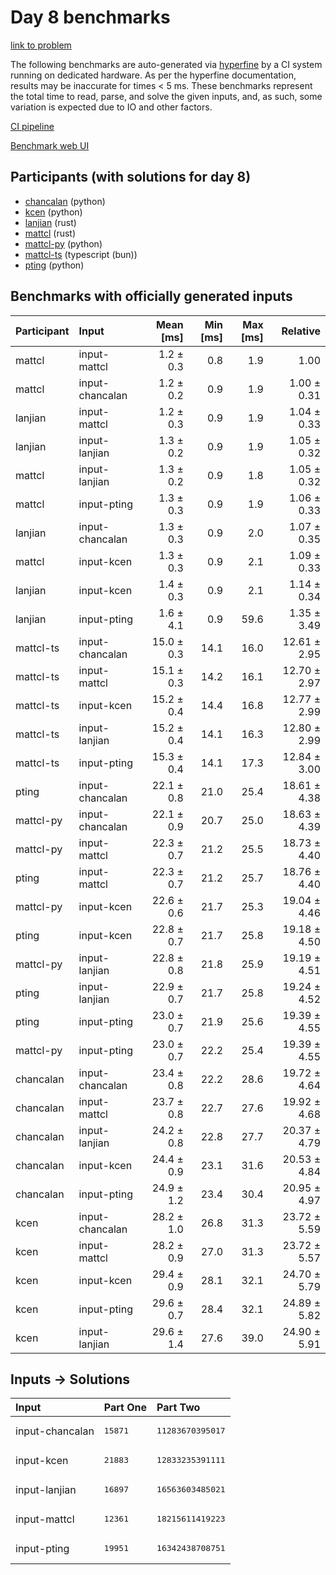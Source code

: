 # Day 8 benchmarks

[link to problem](https://adventofcode.com/2023/day/8)

The following benchmarks are auto-generated via
[hyperfine](https://github.com/sharkdp/hyperfine) by a CI system running on
dedicated hardware. As per the hyperfine documentation, results may be
inaccurate for times < 5 ms. These benchmarks represent the total time to read,
parse, and solve the given inputs, and, as such, some variation is expected due
to IO and other factors.

[CI pipeline](http://ci.papercode.net:8080/teams/main/pipelines/aoc2023)

[Benchmark web UI](https://aoc.ancalagon.black)


## Participants (with solutions for day 8)

- [chancalan](https://github.com/chancalan/aoc2023) (python)
- [kcen](https://github.com/kcen/aoc2023) (python)
- [lanjian](https://github.com/lanjian/aoc-2023) (rust)
- [mattcl](https://github.com/mattcl/aoc2023) (rust)
- [mattcl-py](https://github.com/mattcl/aoc2023-py) (python)
- [mattcl-ts](https://github.com/mattcl/aoc2023-js) (typescript (bun))
- [pting](https://github.com/pting/aoc2023) (python)


## Benchmarks with officially generated inputs

| Participant | Input | Mean [ms] | Min [ms] | Max [ms] | Relative |
|:---|:---|---:|---:|---:|---:|
| mattcl | input-mattcl | 1.2 ± 0.3 | 0.8 | 1.9 | 1.00 |
| mattcl | input-chancalan | 1.2 ± 0.2 | 0.9 | 1.9 | 1.00 ± 0.31 |
| lanjian | input-mattcl | 1.2 ± 0.3 | 0.9 | 1.9 | 1.04 ± 0.33 |
| lanjian | input-lanjian | 1.3 ± 0.2 | 0.9 | 1.9 | 1.05 ± 0.32 |
| mattcl | input-lanjian | 1.3 ± 0.2 | 0.9 | 1.8 | 1.05 ± 0.32 |
| mattcl | input-pting | 1.3 ± 0.3 | 0.9 | 1.9 | 1.06 ± 0.33 |
| lanjian | input-chancalan | 1.3 ± 0.3 | 0.9 | 2.0 | 1.07 ± 0.35 |
| mattcl | input-kcen | 1.3 ± 0.3 | 0.9 | 2.1 | 1.09 ± 0.33 |
| lanjian | input-kcen | 1.4 ± 0.3 | 0.9 | 2.1 | 1.14 ± 0.34 |
| lanjian | input-pting | 1.6 ± 4.1 | 0.9 | 59.6 | 1.35 ± 3.49 |
| mattcl-ts | input-chancalan | 15.0 ± 0.3 | 14.1 | 16.0 | 12.61 ± 2.95 |
| mattcl-ts | input-mattcl | 15.1 ± 0.3 | 14.2 | 16.1 | 12.70 ± 2.97 |
| mattcl-ts | input-kcen | 15.2 ± 0.4 | 14.4 | 16.8 | 12.77 ± 2.99 |
| mattcl-ts | input-lanjian | 15.2 ± 0.4 | 14.1 | 16.3 | 12.80 ± 2.99 |
| mattcl-ts | input-pting | 15.3 ± 0.4 | 14.1 | 17.3 | 12.84 ± 3.00 |
| pting | input-chancalan | 22.1 ± 0.8 | 21.0 | 25.4 | 18.61 ± 4.38 |
| mattcl-py | input-chancalan | 22.1 ± 0.9 | 20.7 | 25.0 | 18.63 ± 4.39 |
| mattcl-py | input-mattcl | 22.3 ± 0.7 | 21.2 | 25.5 | 18.73 ± 4.40 |
| pting | input-mattcl | 22.3 ± 0.7 | 21.2 | 25.7 | 18.76 ± 4.40 |
| mattcl-py | input-kcen | 22.6 ± 0.6 | 21.7 | 25.3 | 19.04 ± 4.46 |
| pting | input-kcen | 22.8 ± 0.7 | 21.7 | 25.8 | 19.18 ± 4.50 |
| mattcl-py | input-lanjian | 22.8 ± 0.8 | 21.8 | 25.9 | 19.19 ± 4.51 |
| pting | input-lanjian | 22.9 ± 0.7 | 21.7 | 25.8 | 19.24 ± 4.52 |
| pting | input-pting | 23.0 ± 0.7 | 21.9 | 25.6 | 19.39 ± 4.55 |
| mattcl-py | input-pting | 23.0 ± 0.7 | 22.2 | 25.4 | 19.39 ± 4.55 |
| chancalan | input-chancalan | 23.4 ± 0.8 | 22.2 | 28.6 | 19.72 ± 4.64 |
| chancalan | input-mattcl | 23.7 ± 0.8 | 22.7 | 27.6 | 19.92 ± 4.68 |
| chancalan | input-lanjian | 24.2 ± 0.8 | 22.8 | 27.7 | 20.37 ± 4.79 |
| chancalan | input-kcen | 24.4 ± 0.9 | 23.1 | 31.6 | 20.53 ± 4.84 |
| chancalan | input-pting | 24.9 ± 1.2 | 23.4 | 30.4 | 20.95 ± 4.97 |
| kcen | input-chancalan | 28.2 ± 1.0 | 26.8 | 31.3 | 23.72 ± 5.59 |
| kcen | input-mattcl | 28.2 ± 0.9 | 27.0 | 31.3 | 23.72 ± 5.57 |
| kcen | input-kcen | 29.4 ± 0.9 | 28.1 | 32.1 | 24.70 ± 5.79 |
| kcen | input-pting | 29.6 ± 0.7 | 28.4 | 32.1 | 24.89 ± 5.82 |
| kcen | input-lanjian | 29.6 ± 1.4 | 27.6 | 39.0 | 24.90 ± 5.91 |


## Inputs -> Solutions

| Input | Part One | Part Two |
|:---|:---|:---|
|input-chancalan|<pre>15871</pre>|<pre>11283670395017</pre>|
|input-kcen|<pre>21883</pre>|<pre>12833235391111</pre>|
|input-lanjian|<pre>16897</pre>|<pre>16563603485021</pre>|
|input-mattcl|<pre>12361</pre>|<pre>18215611419223</pre>|
|input-pting|<pre>19951</pre>|<pre>16342438708751</pre>|